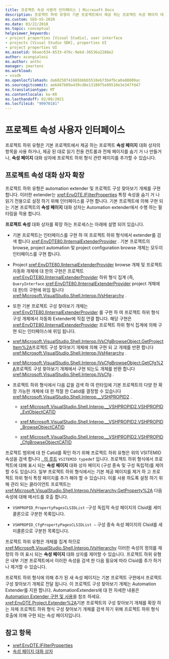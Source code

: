 ```yaml
---
title: 프로젝트 속성 사용자 인터페이스 | Microsoft Docs
description: 프로젝트 하위 유형이 기본 프로젝트에서 제공 하는 프로젝트 속성 페이지 대화 상자를 수정 하는 방법에 대해 알아봅니다.
ms.custom: SEO-VS-2020
ms.date: 03/22/2018
ms.topic: conceptual
helpviewer_keywords:
- project properties [Visual Studio], user interface
- projects [Visual Studio SDK], properties UI
- project properties UI
ms.assetid: b6aec634-8533-476c-9ebd-36536a2288e2
author: acangialosi
ms.author: anthc
manager: jmartens
ms.workload:
- vssdk
ms.openlocfilehash: da60258f41665bbbb5510eb73b4fbca0a88809ac
ms.sourcegitcommit: ae6d47b09a439cd0e13180f5e89510e3e347fd47
ms.translationtype: MT
ms.contentlocale: ko-KR
ms.lasthandoff: 02/08/2021
ms.locfileid: "99970181"
---
```

# <a name="project-property-user-interface"></a>프로젝트 속성 사용자 인터페이스

프로젝트 하위 유형은 기본 프로젝트에서 제공 하는 프로젝트 **속성 페이지** 대화 상자의 항목을 사용 하거나, 제공 된 대로 읽기 전용 컨트롤과 전체 페이지를 숨기 거 나 만들거나, **속성 페이지** 대화 상자에 프로젝트 하위 형식 관련 페이지를 추가할 수 있습니다.

## <a name="extending-the-project-property-dialog-box"></a>프로젝트 속성 대화 상자 확장

프로젝트 하위 유형은 automation extender 및 프로젝트 구성 찾아보기 개체를 구현 합니다. 이러한 extender는 <xref:EnvDTE.IFilterProperties> 특정 속성을 숨기 거 나 읽기 전용으로 설정 하기 위해 인터페이스를 구현 합니다. 기본 프로젝트에 의해 구현 되는 기본 프로젝트의 **속성 페이지** 대화 상자는 Automation extender에서 수행 하는 필터링을 적용 합니다.

**프로젝트 속성** 대화 상자를 확장 하는 프로세스는 아래에 설명 되어 있습니다.

- 기본 프로젝트는 인터페이스를 구현 하 여 프로젝트 하위 형식에서 extender를 검색 합니다 <xref:EnvDTE80.IInternalExtenderProvider> . 기본 프로젝트의 browse, project automation 및 project configuration browse 개체는 모두이 인터페이스를 구현 합니다.

- Project <xref:EnvDTE80.IInternalExtenderProvider> browse 개체 및 프로젝트 자동화 개체에 대 한의 구현은 프로젝트 <xref:EnvDTE80.IInternalExtenderProvider> 하위 형식 집계 (즉, `QueryInterface` <xref:EnvDTE80.IInternalExtenderProvider> project 개체에 대 한)의 구현에 위임 됩니다 <xref:Microsoft.VisualStudio.Shell.Interop.IVsHierarchy> .

- 또한 기본 프로젝트 구성 찾아보기 개체는 <xref:EnvDTE80.IInternalExtenderProvider> 를 구현 하 여 프로젝트 하위 형식 구성 개체에서 자동화 Extender에 직접 연결 합니다. 해당 구현은 <xref:EnvDTE80.IInternalExtenderProvider> 프로젝트 하위 형식 집계에 의해 구현 되는 인터페이스에 위임 됩니다.

- <xref:Microsoft.VisualStudio.Shell.Interop.IVsCfgBrowseObject.GetProjectItem%2A>프로젝트 구성 찾아보기 개체에 의해 구현 되 고 개체를 반환 합니다 <xref:Microsoft.VisualStudio.Shell.Interop.IVsHierarchy> .

- <xref:Microsoft.VisualStudio.Shell.Interop.IVsCfgBrowseObject.GetCfg%2A>프로젝트 구성 찾아보기 개체에서 구현 되는도 개체를 반환 합니다 <xref:Microsoft.VisualStudio.Shell.Interop.IVsCfg> .

- 프로젝트 하위 형식에서 다음 값을 검색 하 여 런타임에 기본 프로젝트의 다양 한 확장 가능한 개체에 대 한 적절 한 Catid를 결정할 수 있습니다 <xref:Microsoft.VisualStudio.Shell.Interop.__VSHPROPID2> .

  - <xref:Microsoft.VisualStudio.Shell.Interop.__VSHPROPID2.VSHPROPID_ExtObjectCATID>

  - <xref:Microsoft.VisualStudio.Shell.Interop.__VSHPROPID2.VSHPROPID_BrowseObjectCATID>

  - <xref:Microsoft.VisualStudio.Shell.Interop.__VSHPROPID2.VSHPROPID_CfgBrowseObjectCATID>

프로젝트 범위에 대 한 Catid를 확인 하기 위해 프로젝트 하위 유형은 위의 VSITEMID 속성을 검색 합니다 [. 의 루트](<xref:Microsoft.VisualStudio.VSConstants.VSITEMID#Microsoft_VisualStudio_VSConstants_VSITEMID_Root>) `VSITEMID typedef` 입니다. 프로젝트 하위 형식에서 프로젝트에 대해 표시 되는 **속성 페이지** 대화 상자 페이지 (구성 종속 및 구성 독립적)를 제어할 수도 있습니다. 일부 프로젝트 하위 형식에서는 기본 제공 페이지를 제거 하 고 프로젝트 하위 형식 특정 페이지를 추가 해야 할 수 있습니다. 이를 사용 하도록 설정 하기 위해 관리 되는 클라이언트 프로젝트는 <xref:Microsoft.VisualStudio.Shell.Interop.IVsHierarchy.GetProperty%2A> 다음 속성에 대해 메서드를 호출 합니다.

- `VSHPROPID_PropertyPagesCLSIDList` -구성 독립적 속성 페이지의 Clsid를 세미콜론으로 구분한 목록입니다.

- `VSHPROPID_CfgPropertyPagesCLSIDList —` 구성 종속 속성 페이지의 Clsid를 세미콜론으로 구분한 목록입니다.

프로젝트 하위 유형은 개체를 집계 하므로 <xref:Microsoft.VisualStudio.Shell.Interop.IVsHierarchy> 이러한 속성의 정의를 재정의 하 여 표시 되는 **속성 페이지** 대화 상자를 제어할 수 있습니다. 프로젝트 하위 유형은 내부 기본 프로젝트에서 이러한 속성을 검색 한 다음 필요에 따라 Clsid를 추가 하거나 제거할 수 있습니다.

프로젝트 하위 형식에 의해 추가 된 새 속성 페이지는 기본 프로젝트 구현에서 프로젝트 구성 찾아보기 개체로 전달 됩니다. 이 프로젝트 구성 찾아보기 개체는 Automation Extender를 지원 합니다. AutomationExtenders에 대 한 자세한 내용은 [Automation Extender 구현 및 사용](/previous-versions/0y92k2w2(v=vs.140))을 참조 하세요. <xref:EnvDTE.Project.Extender%2A>기본 프로젝트의 구성 찾아보기 개체를 확장 하는 자체 프로젝트 하위 형식 구성 찾아보기 개체를 검색 하기 위해 프로젝트 하위 형식 호출에 의해 구현 되는 속성 페이지입니다.

## <a name="see-also"></a>참고 항목

- <xref:EnvDTE.IFilterProperties>
- [속성 페이지 대화 상자](/previous-versions/visualstudio/visual-studio-2010/as5chysf(v=vs.100))